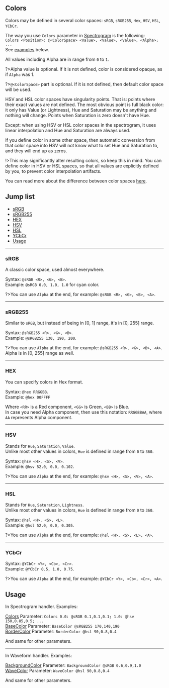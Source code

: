 ## Colors

Colors may be defined in several color spaces: `sRGB`, `sRGB255`, `Hex`, `HSV`, `HSL`, `YCbCr`.

The way you use `Colors` parameter in [Spectrogram](/docs/handler-types/spectrogram?id=colors) is the following:<br/>
`Colors <Position>: @<ColorSpace> <Value>, <Value>, <Value>, <Alpha>; ...`<br/>
See [examples](#usage) below.

All values including Alpha are in range from `0` to `1`.

?>Alpha value is optional. If it is not defined, color is considered opaque, as if `Alpha` was 1.

?>`@<ColorSpace>` part is optional. If it is not defined, then default color space will be used.

HSV and HSL color spaces have singularity points. That is: points where their exact values are not defined. The most obvious point is full black color: it only has Value (or Lightness), Hue and Saturation may be anything and nothing will change. Points when Saturation is zero doesn't have Hue.

Except: when using HSV or HSL color spaces in the spectrogram, it uses linear interpolation and Hue and Saturation are always used.

If you define color in some other space, then automatic conversion from that color space into HSV will not know what to set Hue and Saturation to, and they will end up as zeros.

!>This may significantly alter resulting colors, so keep this in mind. You can define color in HSV or HSL spaces, so that all values are explicitly defined by you, to prevent color interpolation artifacts.

You can read more about the difference between color spaces [here](https://www.programmersought.com/article/51822376187/).

## Jump list

- [sRGB](#rgb)
- [sRGB255](#srgb255)
- [HEX](#hex)
- [HSV](#hsv)
- [HSL](#hsl)
- [YCbCr](#ycbcr)
- [Usage](#usage)

---

<h3 id="srgb">sRGB</h3>

A classic color space, used almost everywhere.

Syntax: `@sRGB <R>, <G>, <B>`.<br/>
Example: `@sRGB 0.0, 1.0, 1.0` for cyan color.

?>You can use `Alpha` at the end, for example: `@sRGB <R>, <G>, <B>, <A>`.

---

<h3 id="srgb255">sRGB255</h3>

Similar to `sRGB`, but instead of being in [0, 1] range, it's in [0, 255] range.

Syntax: `@sRGB255 <R>, <G>, <B>`.<br/>
Example: `@sRGB255 130, 190, 200`.

?>You can use `Alpha` at the end, for example: `@sRGB255 <R>, <G>, <B>, <A>`.<br/>Alpha is in [0, 255] range as well.

---

<h3 id="hex">HEX</h3>

You can specify colors in Hex format.

Syntax: `@hex RRGGBB`.<br/>
Example: `@hex 00FFFF`

Where `<RR>` is a Red component, `<GG>` is Green, `<BB>` is Blue.<br/>
In case you need Alpha component, then use this notation: `RRGGBBAA`, where `AA` represents Alpha component.

---

<h3 id="hsv">HSV</h3>

Stands for `Hue`, `Saturation`, `Value`.<br/>
Unlike most other values in colors, `Hue` is defined in range from `0` to `360`.

Syntax: `@hsv <H>, <S>, <V>`.<br/>
Example: `@hsv 52.0, 0.0, 0.102`.

?>You can use `Alpha` at the end, for example: `@hsv <H>, <S>, <V>, <A>`.

---

<h3 id="hsl">HSL</h3>

Stands for `Hue`, `Saturation`, `Lightness`.<br/>
Unlike most other values in colors, `Hue` is defined in range from `0` to `360`.

Syntax: `@hsl <H>, <S>, <L>`.<br/>
Example: `@hsl 52.0, 0.0, 0.305`.

?>You can use `Alpha` at the end, for example: `@hsl <H>, <S>, <L>, <A>`.

---

<h3 id="ycbcr">YCbCr</h3>

Syntax: `@YCbCr <Y>, <Cb>, <Cr>`.<br/>
Example: `@YCbCr 0.5, 1.0, 0.75`.

?>You can use `Alpha` at the end, for example: `@YCbCr <Y>, <Cb>, <Cr>, <A>`.

## Usage

In Spectrogram handler. Examples:

[Colors](/docs/handler-types/spectrogram?id=colors) Parameter: `Colors 0.0: @sRGB 0.1,0.1,0.1; 1.0: @hsv 150,0.85,0.5; ...`<br/>
[BaseColor](/docs/handler-types/spectrogram?id=base-color) Parameter: `BaseColor @sRGB255 170,140,190`<br/>
[BorderColor](/docs/handler-types/spectrogram?id=border-color) Parameter: `BorderColor @hsl 90,0.8,0.4`<br/>

And same for other parameters.

---

In Waveform handler. Examples:

[BackgroundColor](/docs/handler-types/waveform?id=background-color) Parameter: `BackgroundColor @sRGB 0.6,0.9,1.0`<br/>
[WaveColor](/docs/handler-types/waveform?id=wave-color) Parameter: `WaveColor @hsl 90,0.8,0.4`<br/>

And same for other parameters.
